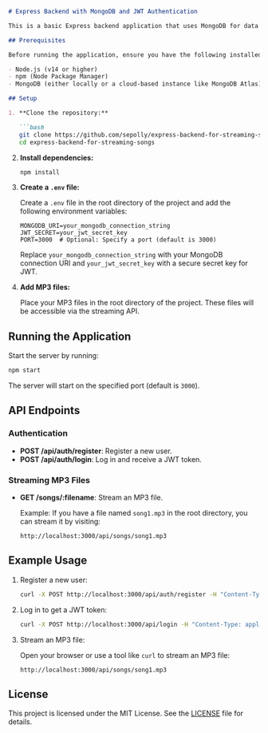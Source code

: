 ```markdown
# Express Backend with MongoDB and JWT Authentication

This is a basic Express backend application that uses MongoDB for data storage and JWT (JSON Web Tokens) for authentication. It also allows streaming of MP3 files placed in the root directory.

## Prerequisites

Before running the application, ensure you have the following installed:

- Node.js (v14 or higher)
- npm (Node Package Manager)
- MongoDB (either locally or a cloud-based instance like MongoDB Atlas)

## Setup

1. **Clone the repository:**

   ```bash
   git clone https://github.com/sepolly/express-backend-for-streaming-songs
   cd express-backend-for-streaming-songs
   ```

2. **Install dependencies:**

   ```bash
   npm install
   ```

3. **Create a `.env` file:**

   Create a `.env` file in the root directory of the project and add the following environment variables:

   ```env
   MONGODB_URI=your_mongodb_connection_string
   JWT_SECRET=your_jwt_secret_key
   PORT=3000  # Optional: Specify a port (default is 3000)
   ```

   Replace `your_mongodb_connection_string` with your MongoDB connection URI and `your_jwt_secret_key` with a secure secret key for JWT.

4. **Add MP3 files:**

   Place your MP3 files in the root directory of the project. These files will be accessible via the streaming API.

## Running the Application

Start the server by running:

```bash
npm start
```

The server will start on the specified port (default is `3000`).

## API Endpoints

### Authentication

- **POST /api/auth/register**: Register a new user.
- **POST /api/auth/login**: Log in and receive a JWT token.

### Streaming MP3 Files

- **GET /songs/:filename**: Stream an MP3 file.

  Example: If you have a file named `song1.mp3` in the root directory, you can stream it by visiting:

  ```
  http://localhost:3000/api/songs/song1.mp3
  ```

## Example Usage

1. Register a new user:

   ```bash
   curl -X POST http://localhost:3000/api/auth/register -H "Content-Type: application/json" -d '{"name": "simeon","email": "simeon123@gmail.com" "password": "password123"}'
   ```

2. Log in to get a JWT token:

   ```bash
   curl -X POST http://localhost:3000/api/login -H "Content-Type: application/json" -d '{"email": "simeon123@gmail.com", "password": "password123"}'
   ```

3. Stream an MP3 file:

   Open your browser or use a tool like `curl` to stream an MP3 file:

   ```
   http://localhost:3000/api/songs/song1.mp3
   ```

## License

This project is licensed under the MIT License. See the [LICENSE](LICENSE) file for details.
``` 
